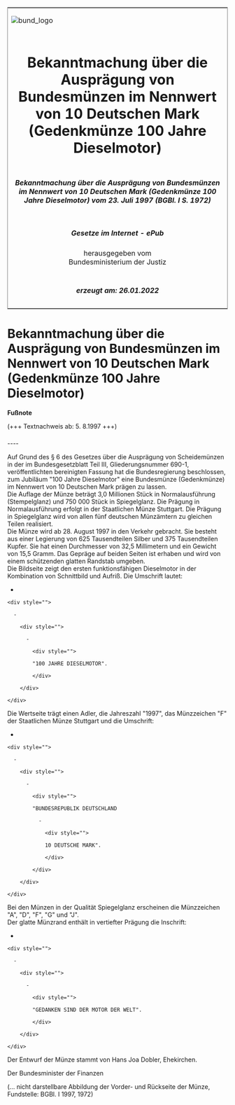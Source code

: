 <span id="DECKBLATT.html"></span>

<table border="0" frame="border" width="100%">

<tr valign="top">

<td align="left">

![bund\_logo](BfJ_2021_Web_de_de.gif)

</td>

<td align="right">

 

</td>

</tr>

<tr align="center" valign="middle">

<td colspan="2">

# Bekanntmachung über die Ausprägung von Bundesmünzen im Nennwert von 10 Deutschen Mark (Gedenkmünze 100 Jahre Dieselmotor)

</td>

</tr>

<tr align="center" valign="middle">

<td colspan="2">

##### Bekanntmachung über die Ausprägung von Bundesmünzen im Nennwert von 10 Deutschen Mark (Gedenkmünze 100 Jahre Dieselmotor) vom 23. Juli 1997 (BGBl. I S. 1972)

</td>

</tr>

<tr align="center" valign="middle">

<td colspan="2">

  
  

##### Gesetze im Internet - ePub  
  
herausgegeben vom  
Bundesministerium der Justiz

</td>

</tr>

<tr align="center" valign="bottom">

<td colspan="2">

  
  

##### erzeugt am: 26.01.2022

</td>

</tr>

</table>

<span id="BJNR197200997.html"></span>

# Bekanntmachung über die Ausprägung von Bundesmünzen im Nennwert von 10 Deutschen Mark (Gedenkmünze 100 Jahre Dieselmotor)

<div>

  
**Fußnote**

<div class="jnhtml">

<div>

<div class="jurAbsatz">

(+++ Textnachweis ab: 5. 8.1997 +++)

</div>

</div>

</div>

</div>

<span id="BJNR197200997BJNE000000000.html"></span>

###   
\----

<div>

<div class="jnhtml">

<div>

<div class="jurAbsatz">

Auf Grund des § 6 des Gesetzes über die Ausprägung von Scheidemünzen in
der im Bundesgesetzblatt Teil III, Gliederungsnummer 690-1,
veröffentlichten bereinigten Fassung hat die Bundesregierung
beschlossen, zum Jubiläum "100 Jahre Dieselmotor" eine Bundesmünze
(Gedenkmünze) im Nennwert von 10 Deutschen Mark prägen zu lassen.  
Die Auflage der Münze beträgt 3,0 Millionen Stück in Normalausführung
(Stempelglanz) und 750 000 Stück in Spiegelglanz. Die Prägung in
Normalausführung erfolgt in der Staatlichen Münze Stuttgart. Die Prägung
in Spiegelglanz wird von allen fünf deutschen Münzämtern zu gleichen
Teilen realisiert.  
Die Münze wird ab 28. August 1997 in den Verkehr gebracht. Sie besteht
aus einer Legierung von 625 Tausendteilen Silber und 375 Tausendteilen
Kupfer. Sie hat einen Durchmesser von 32,5 Millimetern und ein Gewicht
von 15,5 Gramm. Das Gepräge auf beiden Seiten ist erhaben und wird von
einem schützenden glatten Randstab umgeben.  
Die Bildseite zeigt den ersten funktionsfähigen Dieselmotor in der
Kombination von Schnittbild und Aufriß. Die Umschrift lautet:

  - 
    
    <div style="">
    
      - 
        
        <div style="">
        
          - 
            
            <div style="">
            
            "100 JAHRE DIESELMOTOR".
            
            </div>
        
        </div>
    
    </div>

Die Wertseite trägt einen Adler, die Jahreszahl "1997", das Münzzeichen
"F" der Staatlichen Münze Stuttgart und die Umschrift:

  - 
    
    <div style="">
    
      - 
        
        <div style="">
        
          - 
            
            <div style="">
            
            "BUNDESREPUBLIK DEUTSCHLAND
            
              - 
                
                <div style="">
                
                10 DEUTSCHE MARK".
                
                </div>
            
            </div>
        
        </div>
    
    </div>

Bei den Münzen in der Qualität Spiegelglanz erscheinen die Münzzeichen
"A", "D", "F", "G" und "J".  
Der glatte Münzrand enthält in vertiefter Prägung die Inschrift:

  - 
    
    <div style="">
    
      - 
        
        <div style="">
        
          - 
            
            <div style="">
            
            "GEDANKEN SIND DER MOTOR DER WELT".
            
            </div>
        
        </div>
    
    </div>

Der Entwurf der Münze stammt von Hans Joa Dobler, Ehekirchen.

</div>

<div class="jurAbsatz">

Der Bundesminister der Finanzen

</div>

<div class="jurAbsatz">

<div class="kommentar_Fundstelle">

(... nicht darstellbare Abbildung der Vorder- und Rückseite der Münze,  
Fundstelle: BGBl. I 1997, 1972)

</div>

</div>

</div>

</div>

</div>
